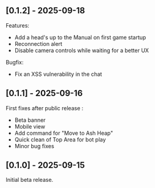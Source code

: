 ## [0.1.2] - 2025-09-18

Features:
- Add a head's up to the Manual on first game startup
- Reconnection alert
- Disable camera controls while waiting for a better UX

Bugfix:
- Fix an XSS vulnerability in the chat

## [0.1.1] - 2025-09-16

First fixes after public release :
 - Beta banner
 - Mobile view
 - Add command for "Move to Ash Heap"
 - Quick clean of Top Area for bot play
 - Minor bug fixes

## [0.1.0] - 2025-09-15

Initial beta release.